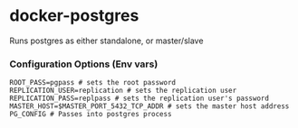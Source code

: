 docker-postgres
===============

Runs postgres as either standalone, or master/slave

### Configuration Options (Env vars)
```
ROOT_PASS=pgpass # sets the root password
REPLICATION_USER=replication # sets the replication user
REPLICATION_PASS=replpass # sets the replication user's password
MASTER_HOST=$MASTER_PORT_5432_TCP_ADDR # sets the master host address
PG_CONFIG # Passes into postgres process
```
